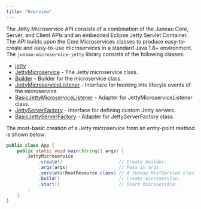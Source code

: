```yaml
---
title: "Overview"
---
```


The Jetty Microservice API consists of a combination of the Juneau Core, Server, and Client APIs and an embedded Eclipse Jetty Servlet Container.
The API builds upon the Core Microservices classes to produce easy-to-create and easy-to-use microservices in a standard Java 1.8+ environment.
The `juneau-microservice-jetty` library consists of the following classes:

- [jetty]({{API_DOCS}}/org/apache/juneau/microservice/jetty.html)
- [JettyMicroservice]({{API_DOCS}}/org/apache/juneau/microservice/jetty/JettyMicroservice.html) - The Jetty microservice class.
- [Builder]({{API_DOCS}}/org/apache/juneau/microservice/jetty/JettyMicroservice/Builder.html) - Builder for the microservice class.
- [JettyMicroserviceListener]({{API_DOCS}}/org/apache/juneau/microservice/jetty/JettyMicroserviceListener.html) - Interface for hooking into lifecyle events of the microservice.
- [BasicJettyMicroserviceListener]({{API_DOCS}}/org/apache/juneau/microservice/jetty/BasicJettyMicroserviceListener.html) - Adapter for JettyMicroserviceListener class.
- [JettyServerFactory]({{API_DOCS}}/org/apache/juneau/microservice/jetty/JettyServerFactory.html) - Interface for defining custom Jetty servers.
- [BasicJettyServerFactory]({{API_DOCS}}/org/apache/juneau/microservice/jetty/BasicJettyServerFactory.html) - Adapter for JettyServerFactory class.

The most-basic creation of a Jetty microservice from an entry-point method is shown below:

```java
public class App {
    public static void main(String[] args) {
        JettyMicroservice
            .create()                     // Create builder.
            .args(args)                   // Pass in args.
            .servlets(RootResource.class) // A Juneau RestServlet class.
            .build()                      // Create microservice.
            .start()                      // Start microservice.
        ;
    }
}
```
